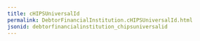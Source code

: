 ```yaml
---
title: cHIPSUniversalId
permalink: DebtorFinancialInstitution.cHIPSUniversalId.html
jsonid: debtorfinancialinstitution_chipsuniversalid
---
```

